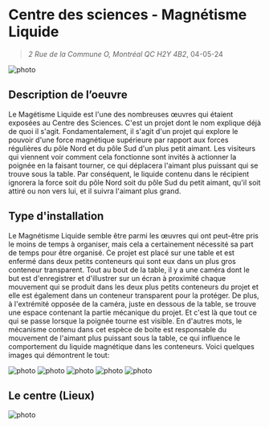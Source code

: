 # Centre des sciences - Magnétisme Liquide
> *2 Rue de la Commune O, Montréal QC H2Y 4B2*, 04-05-24

![photo](media/magn_liq_vue_entiere.jpg)

## Description de l’oeuvre
Le Magétisme Liquide est l'une des nombreuses œuvres qui étaient exposées au Centre des Sciences. C'est un projet dont le nom explique déjà de quoi il s'agit. Fondamentalement, il s'agit d'un projet qui explore le pouvoir d'une force magnétique supérieure par rapport aux forces régulières du pôle Nord et du pôle Sud d'un plus petit aimant. Les visiteurs qui viennent voir comment cela fonctionne sont invités à actionner la poignée en la faisant tourner, ce qui déplacera l'aimant plus puissant qui se trouve sous la table. Par conséquent, le liquide contenu dans le récipient ignorera la force soit du pôle Nord soit du pôle Sud du petit aimant, qu'il soit attiré ou non vers lui, et il suivra l'aimant plus grand.

## Type d'installation
Le Magnétisme Liquide semble être parmi les œuvres qui ont peut-être pris le moins de temps à organiser, mais cela a certainement nécessité sa part de temps pour être organisé. Ce projet est placé sur une table et est enfermé dans deux petits conteneurs qui sont eux dans un plus gros conteneur transparent. Tout au bout de la table, il y a une caméra dont le but est d'enregistrer et d'illustrer sur un écran à proximité chaque mouvement qui se produit dans les deux plus petits conteneurs du projet et elle est également dans un conteneur transparent pour la protéger. De plus, à l'extrémité opposée de la caméra, juste en dessous de la table, se trouve une espace contenant la partie mécanique du projet. Et c'est là que tout ce qui se passe lorsque la poignée tourne est visible. En d'autres mots, le mécanisme contenu dans cet espèce de boite est responsable du mouvement de l'aimant plus puissant sous la table, ce qui influence le comportement du liquide magnétique dans les conteneurs. Voici quelques images qui démontrent le tout:

![photo](media/magn_liq_conteneurs.jpg) ![photo](media/magn_liq_ecrans.jpg)
![photo](media/magn_liq_camera.jpg) ![photo](media/magn_liq_poignets.jpg) 
![photo](media/magn_liq_mechanisme.jpg)






## Le centre (Lieux)
![photo](media/magn_liq_centre_science.jpg)


